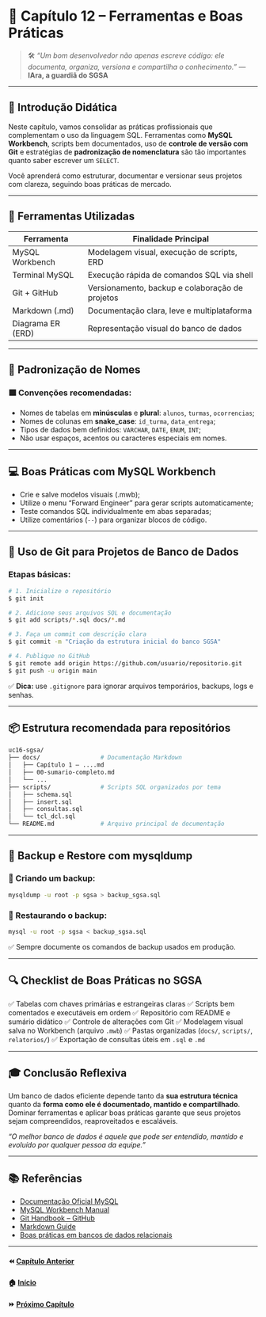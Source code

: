 # 📘 Capítulo 12 – Ferramentas e Boas Práticas

> 🛠️ *“Um bom desenvolvedor não apenas escreve código: ele documenta, organiza, versiona e compartilha o conhecimento.”*
>  — **IAra, a guardiã do SGSA**

------

## 🧭 Introdução Didática

Neste capítulo, vamos consolidar as práticas profissionais que complementam o uso da linguagem SQL. Ferramentas como **MySQL Workbench**, scripts bem documentados, uso de **controle de versão com Git** e estratégias de **padronização de nomenclatura** são tão importantes quanto saber escrever um `SELECT`.

Você aprenderá como estruturar, documentar e versionar seus projetos com clareza, seguindo boas práticas de mercado.

------

## 🧰 Ferramentas Utilizadas

| Ferramenta        | Finalidade Principal                            |
| ----------------- | ----------------------------------------------- |
| MySQL Workbench   | Modelagem visual, execução de scripts, ERD      |
| Terminal MySQL    | Execução rápida de comandos SQL via shell       |
| Git + GitHub      | Versionamento, backup e colaboração de projetos |
| Markdown (.md)    | Documentação clara, leve e multiplataforma      |
| Diagrama ER (ERD) | Representação visual do banco de dados          |

------

## 📐 Padronização de Nomes

### 🟩 Convenções recomendadas:

- Nomes de tabelas em **minúsculas** e **plural**: `alunos`, `turmas`, `ocorrencias`;
- Nomes de colunas em **snake_case**: `id_turma`, `data_entrega`;
- Tipos de dados bem definidos: `VARCHAR`, `DATE`, `ENUM`, `INT`;
- Não usar espaços, acentos ou caracteres especiais em nomes.

------

## 💻 Boas Práticas com MySQL Workbench

- Crie e salve modelos visuais (.mwb);
- Utilize o menu “Forward Engineer” para gerar scripts automaticamente;
- Teste comandos SQL individualmente em abas separadas;
- Utilize comentários (`--`) para organizar blocos de código.

------

## 🧪 Uso de Git para Projetos de Banco de Dados

### Etapas básicas:

```bash
# 1. Inicialize o repositório
$ git init

# 2. Adicione seus arquivos SQL e documentação
$ git add scripts/*.sql docs/*.md

# 3. Faça um commit com descrição clara
$ git commit -m "Criação da estrutura inicial do banco SGSA"

# 4. Publique no GitHub
$ git remote add origin https://github.com/usuario/repositorio.git
$ git push -u origin main
```

✅ **Dica:** use `.gitignore` para ignorar arquivos temporários, backups, logs e senhas.

------

## 📦 Estrutura recomendada para repositórios

```bash
uc16-sgsa/
├── docs/                 # Documentação Markdown
│   ├── Capítulo 1 – ....md
│   ├── 00-sumario-completo.md
│   └── ...
├── scripts/              # Scripts SQL organizados por tema
│   ├── schema.sql
│   ├── insert.sql
│   ├── consultas.sql
│   └── tcl_dcl.sql
└── README.md             # Arquivo principal de documentação
```

------

## 📄 Backup e Restore com mysqldump

### 🧾 Criando um backup:

```bash
mysqldump -u root -p sgsa > backup_sgsa.sql
```

### 🔄 Restaurando o backup:

```bash
mysql -u root -p sgsa < backup_sgsa.sql
```

✅ Sempre documente os comandos de backup usados em produção.

------

## 🔍 Checklist de Boas Práticas no SGSA

✅ Tabelas com chaves primárias e estrangeiras claras
 ✅ Scripts bem comentados e executáveis em ordem
 ✅ Repositório com README e sumário didático
 ✅ Controle de alterações com Git
 ✅ Modelagem visual salva no Workbench (arquivo `.mwb`)
 ✅ Pastas organizadas (`docs/`, `scripts/`, `relatorios/`)
 ✅ Exportação de consultas úteis em `.sql` e `.md`

------

## 🎓 Conclusão Reflexiva

Um banco de dados eficiente depende tanto da **sua estrutura técnica** quanto da **forma como ele é documentado, mantido e compartilhado**. Dominar ferramentas e aplicar boas práticas garante que seus projetos sejam compreendidos, reaproveitados e escaláveis.

*“O melhor banco de dados é aquele que pode ser entendido, mantido e evoluído por qualquer pessoa da equipe.”*

------

## 📚 Referências

- [Documentação Oficial MySQL](https://dev.mysql.com/doc/)
- [MySQL Workbench Manual](https://dev.mysql.com/doc/workbench/en/)
- [Git Handbook – GitHub](https://guides.github.com/introduction/git-handbook/)
- [Markdown Guide](https://www.markdownguide.org/)
- [Boas práticas em bancos de dados relacionais](https://pt.stackoverflow.com/questions/4464)

------

#### ⏪ [Capítulo Anterior](<./Capítulo 11 – Funções SQL e Subconsultas.md>)
#### 🏠 [Início](../README.md)
#### ⏩ [Próximo Capítulo](<./Capítulo 13 – Projeto Final: Implementação Completa do SGSA.md>)
